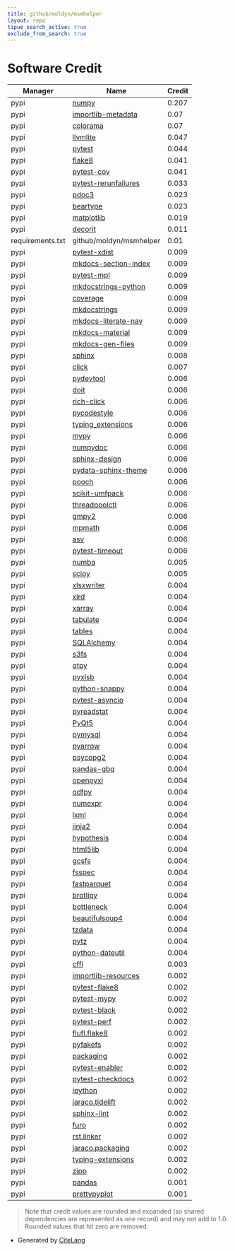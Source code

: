 ```yaml
---
title: github/moldyn/msmhelper
layout: repo
tipue_search_active: true
exclude_from_search: true
---
```

# Software Credit

|Manager|Name|Credit|
|-------|----|------|
|pypi|[numpy](https://www.numpy.org)|0.207|
|pypi|[importlib-metadata](https://github.com/python/importlib_metadata)|0.07|
|pypi|[colorama](https://pypi.org/project/colorama)|0.07|
|pypi|[llvmlite](http://llvmlite.readthedocs.io)|0.047|
|pypi|[pytest](https://pypi.org/project/pytest)|0.044|
|pypi|[flake8](https://pypi.org/project/flake8)|0.041|
|pypi|[pytest-cov](https://pypi.org/project/pytest-cov)|0.041|
|pypi|[pytest-rerunfailures](https://pypi.org/project/pytest-rerunfailures)|0.033|
|pypi|[pdoc3](https://pypi.org/project/pdoc3)|0.023|
|pypi|[beartype](https://pypi.org/project/beartype)|0.023|
|pypi|[matplotlib](https://pypi.org/project/matplotlib)|0.019|
|pypi|[decorit](https://gitlab.com/braniii/decorit)|0.011|
|requirements.txt|github/moldyn/msmhelper|0.01|
|pypi|[pytest-xdist](https://pypi.org/project/pytest-xdist)|0.009|
|pypi|[mkdocs-section-index](https://pypi.org/project/mkdocs-section-index)|0.009|
|pypi|[pytest-mpl](https://pypi.org/project/pytest-mpl)|0.009|
|pypi|[mkdocstrings-python](https://pypi.org/project/mkdocstrings-python)|0.009|
|pypi|[coverage](https://pypi.org/project/coverage)|0.009|
|pypi|[mkdocstrings](https://pypi.org/project/mkdocstrings)|0.009|
|pypi|[mkdocs-literate-nav](https://pypi.org/project/mkdocs-literate-nav)|0.009|
|pypi|[mkdocs-material](https://pypi.org/project/mkdocs-material)|0.009|
|pypi|[mkdocs-gen-files](https://pypi.org/project/mkdocs-gen-files)|0.009|
|pypi|[sphinx](https://pypi.org/project/sphinx)|0.008|
|pypi|[click](https://palletsprojects.com/p/click/)|0.007|
|pypi|[pydevtool](https://pypi.org/project/pydevtool)|0.006|
|pypi|[doit](https://pypi.org/project/doit)|0.006|
|pypi|[rich-click](https://pypi.org/project/rich-click)|0.006|
|pypi|[pycodestyle](https://pypi.org/project/pycodestyle)|0.006|
|pypi|[typing_extensions](https://pypi.org/project/typing_extensions)|0.006|
|pypi|[mypy](https://pypi.org/project/mypy)|0.006|
|pypi|[numpydoc](https://pypi.org/project/numpydoc)|0.006|
|pypi|[sphinx-design](https://pypi.org/project/sphinx-design)|0.006|
|pypi|[pydata-sphinx-theme](https://pypi.org/project/pydata-sphinx-theme)|0.006|
|pypi|[pooch](https://pypi.org/project/pooch)|0.006|
|pypi|[scikit-umfpack](https://pypi.org/project/scikit-umfpack)|0.006|
|pypi|[threadpoolctl](https://pypi.org/project/threadpoolctl)|0.006|
|pypi|[gmpy2](https://pypi.org/project/gmpy2)|0.006|
|pypi|[mpmath](https://pypi.org/project/mpmath)|0.006|
|pypi|[asv](https://pypi.org/project/asv)|0.006|
|pypi|[pytest-timeout](https://pypi.org/project/pytest-timeout)|0.006|
|pypi|[numba](https://numba.pydata.org)|0.005|
|pypi|[scipy](https://scipy.org/)|0.005|
|pypi|[xlsxwriter](https://github.com/jmcnamara/XlsxWriter)|0.004|
|pypi|[xlrd](http://www.python-excel.org/)|0.004|
|pypi|[xarray](https://pypi.org/project/xarray)|0.004|
|pypi|[tabulate](https://pypi.org/project/tabulate)|0.004|
|pypi|[tables](https://pypi.org/project/tables)|0.004|
|pypi|[SQLAlchemy](https://pypi.org/project/SQLAlchemy)|0.004|
|pypi|[s3fs](https://pypi.org/project/s3fs)|0.004|
|pypi|[qtpy](https://pypi.org/project/qtpy)|0.004|
|pypi|[pyxlsb](https://pypi.org/project/pyxlsb)|0.004|
|pypi|[python-snappy](https://pypi.org/project/python-snappy)|0.004|
|pypi|[pytest-asyncio](https://pypi.org/project/pytest-asyncio)|0.004|
|pypi|[pyreadstat](https://pypi.org/project/pyreadstat)|0.004|
|pypi|[PyQt5](https://pypi.org/project/PyQt5)|0.004|
|pypi|[pymysql](https://pypi.org/project/pymysql)|0.004|
|pypi|[pyarrow](https://pypi.org/project/pyarrow)|0.004|
|pypi|[psycopg2](https://pypi.org/project/psycopg2)|0.004|
|pypi|[pandas-gbq](https://pypi.org/project/pandas-gbq)|0.004|
|pypi|[openpyxl](https://pypi.org/project/openpyxl)|0.004|
|pypi|[odfpy](https://pypi.org/project/odfpy)|0.004|
|pypi|[numexpr](https://pypi.org/project/numexpr)|0.004|
|pypi|[lxml](https://pypi.org/project/lxml)|0.004|
|pypi|[jinja2](https://pypi.org/project/jinja2)|0.004|
|pypi|[hypothesis](https://pypi.org/project/hypothesis)|0.004|
|pypi|[html5lib](https://pypi.org/project/html5lib)|0.004|
|pypi|[gcsfs](https://pypi.org/project/gcsfs)|0.004|
|pypi|[fsspec](https://pypi.org/project/fsspec)|0.004|
|pypi|[fastparquet](https://pypi.org/project/fastparquet)|0.004|
|pypi|[brotlipy](https://pypi.org/project/brotlipy)|0.004|
|pypi|[bottleneck](https://pypi.org/project/bottleneck)|0.004|
|pypi|[beautifulsoup4](https://pypi.org/project/beautifulsoup4)|0.004|
|pypi|[tzdata](https://pypi.org/project/tzdata)|0.004|
|pypi|[pytz](https://pypi.org/project/pytz)|0.004|
|pypi|[python-dateutil](https://pypi.org/project/python-dateutil)|0.004|
|pypi|[cffi](https://pypi.org/project/cffi)|0.003|
|pypi|[importlib-resources](https://pypi.org/project/importlib-resources)|0.002|
|pypi|[pytest-flake8](https://pypi.org/project/pytest-flake8)|0.002|
|pypi|[pytest-mypy](https://pypi.org/project/pytest-mypy)|0.002|
|pypi|[pytest-black](https://pypi.org/project/pytest-black)|0.002|
|pypi|[pytest-perf](https://pypi.org/project/pytest-perf)|0.002|
|pypi|[flufl.flake8](https://pypi.org/project/flufl.flake8)|0.002|
|pypi|[pyfakefs](https://pypi.org/project/pyfakefs)|0.002|
|pypi|[packaging](https://pypi.org/project/packaging)|0.002|
|pypi|[pytest-enabler](https://pypi.org/project/pytest-enabler)|0.002|
|pypi|[pytest-checkdocs](https://pypi.org/project/pytest-checkdocs)|0.002|
|pypi|[ipython](https://pypi.org/project/ipython)|0.002|
|pypi|[jaraco.tidelift](https://pypi.org/project/jaraco.tidelift)|0.002|
|pypi|[sphinx-lint](https://pypi.org/project/sphinx-lint)|0.002|
|pypi|[furo](https://pypi.org/project/furo)|0.002|
|pypi|[rst.linker](https://pypi.org/project/rst.linker)|0.002|
|pypi|[jaraco.packaging](https://pypi.org/project/jaraco.packaging)|0.002|
|pypi|[typing-extensions](https://pypi.org/project/typing-extensions)|0.002|
|pypi|[zipp](https://pypi.org/project/zipp)|0.002|
|pypi|[pandas](https://pandas.pydata.org)|0.001|
|pypi|[prettypyplot](https://gitlab.com/braniii/prettypyplot)|0.001|


> Note that credit values are rounded and expanded (so shared dependencies are represented as one record) and may not add to 1.0. Rounded values that hit zero are removed.


- Generated by [CiteLang](https://github.com/vsoch/citelang)
